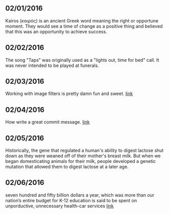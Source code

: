 02/01/2016
---
Kairos (καιρός) is an ancient Greek word meaning the right or opportune moment. They would see a time of change as a positive thing and believed that this was an opportunity to achieve success.

02/02/2016
---
The song "Taps" was originally used as a "lights out, time for bed" call. It was never intended to be played at funerals.

02/03/2016
---
Working with image filters is pretty damn fun and sweet. [link](http://www.thedotpost.com/2015/12/una-kravets-editing-images-in-css?utm_source=CSS-Weekly&utm_campaign=Issue-200&utm_medium=email)

02/04/2016
---
How write a great commit message. [link](http://alistapart.com/article/the-art-of-the-commit)

02/05/2016
---
Historically, the gene that regulated a human's ability to digest lactose shut down as they were weaned off of their mother's breast milk. But when we began domesticating animals for their milk, people developed a genetic mutation that allowed them to digest lactose at a later age.

02/06/2016
---
seven hundred and fifty billion dollars a year, which was more than our nation’s entire budget for K-12 education is said to be spent on unporductive, unnecessary health-car services [link](http://www.newyorker.com/magazine/2015/05/11/overkill-atul-gawande) 